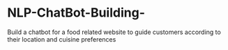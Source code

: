 # NLP-ChatBot-Building-
Build a chatbot for a food related website to guide customers according to their location and cuisine preferences
